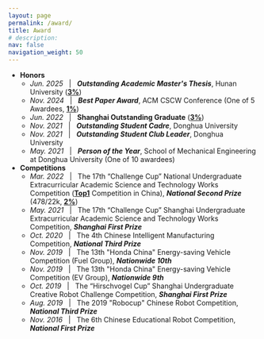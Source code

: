 ```yaml
---
layout: page
permalink: /award/
title: Award
# description:
nav: false
navigation_weight: 50
---
```



- <b>Honors</b>
  <ul style="padding-left: 20px;">
      <li><em>Jun. 2025</em> &nbsp; | &nbsp; <b><i>Outstanding Academic Master's Thesis</i></b>, Hunan University (<u><b>3%</b></u>)</li>
      <li><em>Nov. 2024</em> &nbsp; | &nbsp; <b><i>Best Paper Award</i></b>, ACM CSCW Conference (One of 5 Awardees, <u><b>1%</b></u>)</li>
      <li><em>Jun. 2022</em> &nbsp; | &nbsp; <b>Shanghai Outstanding Graduate</b> (<u><b>3%</b></u>)</li>
      <li><em>Nov. 2021</em> &nbsp; | &nbsp; <b><i>Outstanding Student Cadre</i></b>, Donghua University</li>
      <li><em>Nov. 2021</em> &nbsp; | &nbsp; <b><i>Outstanding Student Club Leader</i></b>, Donghua University</li>
      <li><em>May. 2021</em> &nbsp; | &nbsp; <b><i>Person of the Year</i></b>, School of Mechanical Engineering at Donghua University (One of 10 awardees)</li>
    </ul>
- <b>Competitions</b>
  <ul style="padding-left: 20px;">
      <li><em>Mar. 2022</em> &nbsp; | &nbsp; The 17th “Challenge Cup” National Undergraduate Extracurricular Academic Science and Technology Works Competition (<b><u>Top1</u></b> Competition in China), <b><i>National Second Prize</i></b> (478/22k, <u><b>2%</b></u>)</li>
      <li><em>May. 2021</em> &nbsp; | &nbsp; The 17th “Challenge Cup” Shanghai Undergraduate Extracurricular Academic Science and Technology Works Competition, <b><i>Shanghai First Prize</i></b></li>
      <li><em>Oct. 2020</em> &nbsp; | &nbsp; The 4th Chinese Intelligent Manufacturing Competition, <b><i>National Third Prize</i></b></li>
      <li><em>Nov. 2019</em> &nbsp; | &nbsp; The 13th "Honda China" Energy-saving Vehicle Competition (Fuel Group), <b><i>Nationwide 10th</i></b></li>
      <li><em>Nov. 2019</em> &nbsp; | &nbsp; The 13th "Honda China" Energy-saving Vehicle Competition (EV Group), <b><i>Nationwide 9th</i></b></li>
      <li><em>Oct. 2019</em> &nbsp; | &nbsp; The “Hirschvogel Cup” Shanghai Undergraduate Creative Robot Challenge Competition, <b><i>Shanghai First Prize</i></b></li>
      <li><em>Aug. 2019</em> &nbsp; | &nbsp; The 2019 "Robocup" Chinese Robot Competition, <b><i>National Third Prize</i></b></li>
      <li><em>Nov. 2016</em> &nbsp; | &nbsp; The 6th Chinese Educational Robot Competition, <b><i>National First Prize</i></b></li>
    </ul>
